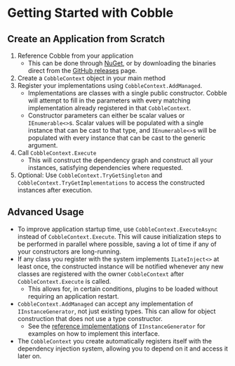 # Getting Started with Cobble

## Create an Application from Scratch

1. Reference Cobble from your application
    * This can be done through [NuGet](https://www.nuget.org/packages/ProjectCeilidh.Cobble/), or by downloading the binaries direct from the [GitHub releases](https://github.com/Ceilidh-Team/Cobble/releases) page.
2. Create a `CobbleContext` object in your main method
3. Register your implementations using `CobbleContext.AddManaged`.
    * Implementations are classes with a single public constructor. Cobble will attempt to fill in the parameters with every matching implementation already registered in that `CobbleContext`.
    * Constructor parameters can either be scalar values or `IEnumerable<>`s. Scalar values will be populated with a single instance that can be cast to that type, and `IEnumerable<>`s will be populated with every instance that can be cast to the generic argument.
4. Call `CobbleContext.Execute`
    * This will construct the dependency graph and construct all your instances, satisfying dependencies where requested.
5. Optional: Use `CobbleContext.TryGetSingleton` and `CobbleContext.TryGetImplementations` to access the constructed instances after execution.

## Advanced Usage

* To improve application startup time, use `CobbleContext.ExecuteAsync` instead of `CobbleContext.Execute`. This will cause initialization steps to be performed in parallel where possible, saving a lot of time if any of your constructors are long-running.
* If any class you register with the system implements `ILateInject<>` at least once, the constructed instance will be notified whenever any new classes are registered with the owner `CobbleContext` after `CobbleContext.Execute` is called.
  * This allows for, in certain conditions, plugins to be loaded without requiring an application restart.
* `CobbleContext.AddManaged` can accept any implementation of `IInstanceGenerator`, not just existing types. This can allow for object construction that does not use a type constructor.
  * See the [reference implementations](ProjectCeilidh.Cobble/Generator) of `IInstanceGenerator` for examples on how to implement this interface.
* The `CobbleContext` you create automatically registers itself with the dependency injection system, allowing you to depend on it and access it later on.
